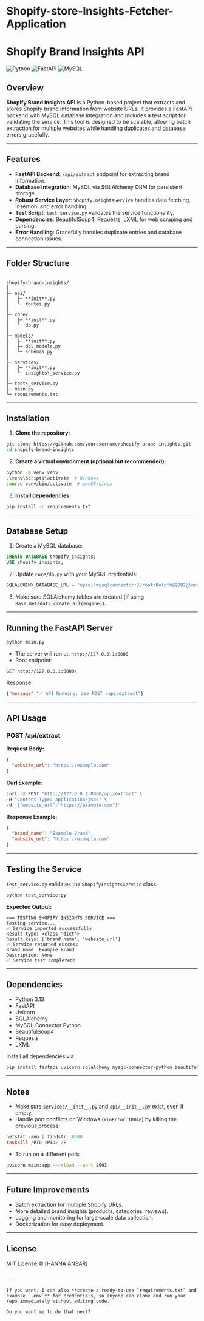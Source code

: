 # Shopify-store-Insights-Fetcher-Application


# Shopify Brand Insights API

![Python](https://img.shields.io/badge/python-3.13-blue) ![FastAPI](https://img.shields.io/badge/FastAPI-0.120-green) ![MySQL](https://img.shields.io/badge/MySQL-8.0-orange)

## Overview

**Shopify Brand Insights API** is a Python-based project that extracts and stores Shopify brand information from website URLs. It provides a FastAPI backend with MySQL database integration and includes a test script for validating the service. This tool is designed to be scalable, allowing batch extraction for multiple websites while handling duplicates and database errors gracefully.

---

## Features

- **FastAPI Backend**: `/api/extract` endpoint for extracting brand information.  
- **Database Integration**: MySQL via SQLAlchemy ORM for persistent storage.  
- **Robust Service Layer**: `ShopifyInsightsService` handles data fetching, insertion, and error handling.  
- **Test Script**: `test_service.py` validates the service functionality.  
- **Dependencies**: BeautifulSoup4, Requests, LXML for web scraping and parsing.  
- **Error Handling**: Gracefully handles duplicate entries and database connection issues.

---

## Folder Structure

```

shopify-brand-insights/
│
├─ api/
│   ├─ **init**.py
│   └─ routes.py
│
├─ core/
│   ├─ **init**.py
│   └─ db.py
│
├─ models/
│   ├─ **init**.py
│   ├─ db\_models.py
│   └─ schemas.py
│
├─ services/
│   ├─ **init**.py
│   └─ insights\_service.py
│
├─ test\_service.py
├─ main.py
└─ requirements.txt

````

---

## Installation

1. **Clone the repository:**

```bash
git clone https://github.com/yourusername/shopify-brand-insights.git
cd shopify-brand-insights
````

2. **Create a virtual environment (optional but recommended):**

```bash
python -m venv venv
.\venv\Scripts\activate  # Windows
source venv/bin/activate  # macOS/Linux
```

3. **Install dependencies:**

```bash
pip install -r requirements.txt
```

---

## Database Setup

1. Create a MySQL database:

```sql
CREATE DATABASE shopify_insights;
USE shopify_insights;
```

2. Update `core/db.py` with your MySQL credentials:

```python
SQLALCHEMY_DATABASE_URL = "mysql+mysqlconnector://root:Koloth@2002@localhost/shopify_insights"
```

3. Make sure SQLAlchemy tables are created (if using `Base.metadata.create_all(engine)`).

---

## Running the FastAPI Server

```bash
python main.py
```

* The server will run at: `http://127.0.0.1:8000`
* Root endpoint:

```http
GET http://127.0.0.1:8000/
```

Response:

```json
{"message":"✅ API Running. Use POST /api/extract"}
```

---

## API Usage

### **POST /api/extract**

**Request Body:**

```json
{
  "website_url": "https://example.com"
}
```

**Curl Example:**

```bash
curl -X POST "http://127.0.0.1:8000/api/extract" \
-H "Content-Type: application/json" \
-d '{"website_url":"https://example.com"}'
```

**Response Example:**

```json
{
  "brand_name": "Example Brand",
  "website_url": "https://example.com"
}
```

---

## Testing the Service

`test_service.py` validates the `ShopifyInsightsService` class.

```bash
python test_service.py
```

**Expected Output:**

```
=== TESTING SHOPIFY INSIGHTS SERVICE ===
Testing service...
✅ Service imported successfully
Result type: <class 'dict'>
Result keys: ['brand_name', 'website_url']
✅ Service returned success
Brand name: Example Brand
Description: None
✅ Service test completed!
```

---

## Dependencies

* Python 3.13
* FastAPI
* Uvicorn
* SQLAlchemy
* MySQL Connector Python
* BeautifulSoup4
* Requests
* LXML

Install all dependencies via:

```bash
pip install fastapi uvicorn sqlalchemy mysql-connector-python beautifulsoup4 requests lxml
```

---

## Notes

* Make sure `services/__init__.py` and `api/__init__.py` exist, even if empty.
* Handle port conflicts on Windows (`WinError 10048`) by killing the previous process:

```powershell
netstat -ano | findstr :8000
taskkill /PID <PID> /F
```

* To run on a different port:

```bash
uvicorn main:app --reload --port 8001
```

---

## Future Improvements

* Batch extraction for multiple Shopify URLs.
* More detailed brand insights (products, categories, reviews).
* Logging and monitoring for large-scale data collection.
* Dockerization for easy deployment.

---

## License

MIT License © \[HANNA ANSAR]

```

---

If you want, I can also **create a ready-to-use `requirements.txt` and example `.env`** for credentials, so anyone can clone and run your repo immediately without editing code.  

Do you want me to do that next?
```
